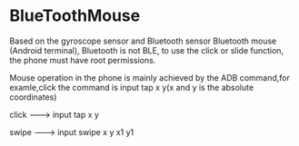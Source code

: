 # BlueToothMouse
Based on the gyroscope sensor and Bluetooth sensor Bluetooth mouse (Android terminal), Bluetooth is not BLE, to use the click or slide function, the phone must have root permissions.

Mouse operation in the phone is mainly achieved by the ADB command,for examle,click the command is input tap x y(x and y is the absolute coordinates)

click     --->    input tap x y

swipe     --->    input swipe x y x1 y1

